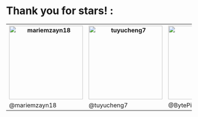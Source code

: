 <h1> Thank you for stars! : </h1> 
<table align="center"> <tr><th>	<img src="https://avatars.githubusercontent.com/u/76264155?v=4" width="200px" title="mariemzayn18"></th><th>	<img src="https://avatars.githubusercontent.com/u/88582540?v=4" width="200px" title="tuyucheng7"></th><th>	<img src="https://avatars.githubusercontent.com/u/11568281?v=4" width="200px" title="BytePiston"></th><tr><td>@mariemzayn18 </td><td>@tuyucheng7 </td><td>@BytePiston </td></tr></table>